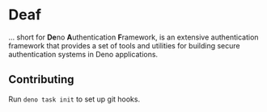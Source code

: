 # Deaf

… short for **De**no **A**uthentication **F**ramework, is an extensive
authentication framework that provides a set of tools and utilities for building
secure authentication systems in Deno applications.

## Contributing

Run `deno task init` to set up git hooks.
